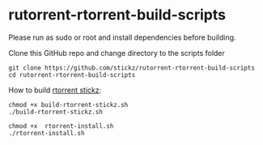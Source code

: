 # rutorrent-rtorrent-build-scripts

Please run as sudo or root and install dependencies before building.

Clone this GitHub repo and change directory to the scripts folder
```
git clone https://github.com/stickz/rutorrent-rtorrent-build-scripts
cd rutorrent-rtorrent-build-scripts
```

How to build [rtorrent stickz](https://github.com/stickz/rtorrent):
```
chmod +x build-rtorrent-stickz.sh
./build-rtorrent-stickz.sh
```
```
chmod +x  rtorrent-install.sh
./rtorrent-install.sh
```
